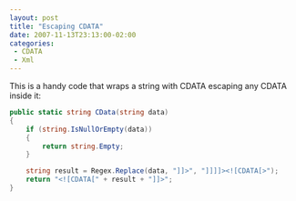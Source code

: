 ```yaml
---
layout: post
title: "Escaping CDATA"
date: 2007-11-13T23:13:00-02:00
categories:
 - CDATA
 - Xml
---
```

This is a handy code that wraps a string with CDATA escaping any CDATA inside it:

```c#
public static string CData(string data)
{
    if (string.IsNullOrEmpty(data))
    {
        return string.Empty;
    }

    string result = Regex.Replace(data, "]]>", "]]]]><![CDATA[>");
    return "<![CDATA[" + result + "]]>";
}
```
